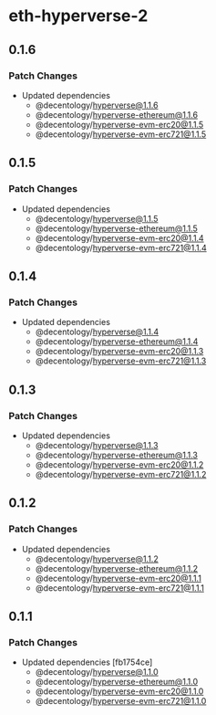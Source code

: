 # eth-hyperverse-2

## 0.1.6

### Patch Changes

-   Updated dependencies
    -   @decentology/hyperverse@1.1.6
    -   @decentology/hyperverse-ethereum@1.1.6
    -   @decentology/hyperverse-evm-erc20@1.1.5
    -   @decentology/hyperverse-evm-erc721@1.1.5

## 0.1.5

### Patch Changes

-   Updated dependencies
    -   @decentology/hyperverse@1.1.5
    -   @decentology/hyperverse-ethereum@1.1.5
    -   @decentology/hyperverse-evm-erc20@1.1.4
    -   @decentology/hyperverse-evm-erc721@1.1.4

## 0.1.4

### Patch Changes

-   Updated dependencies
    -   @decentology/hyperverse@1.1.4
    -   @decentology/hyperverse-ethereum@1.1.4
    -   @decentology/hyperverse-evm-erc20@1.1.3
    -   @decentology/hyperverse-evm-erc721@1.1.3

## 0.1.3

### Patch Changes

-   Updated dependencies
    -   @decentology/hyperverse@1.1.3
    -   @decentology/hyperverse-ethereum@1.1.3
    -   @decentology/hyperverse-evm-erc20@1.1.2
    -   @decentology/hyperverse-evm-erc721@1.1.2

## 0.1.2

### Patch Changes

-   Updated dependencies
    -   @decentology/hyperverse@1.1.2
    -   @decentology/hyperverse-ethereum@1.1.2
    -   @decentology/hyperverse-evm-erc20@1.1.1
    -   @decentology/hyperverse-evm-erc721@1.1.1

## 0.1.1

### Patch Changes

-   Updated dependencies [fb1754ce]
    -   @decentology/hyperverse@1.1.0
    -   @decentology/hyperverse-ethereum@1.1.0
    -   @decentology/hyperverse-evm-erc20@1.1.0
    -   @decentology/hyperverse-evm-erc721@1.1.0
